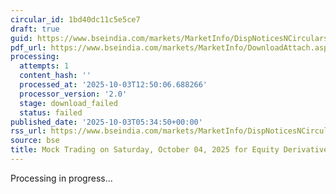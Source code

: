 ```yaml
---
circular_id: 1bd40dc11c5e5ce7
draft: true
guid: https://www.bseindia.com/markets/MarketInfo/DispNoticesNCirculars.aspx?Noticeid={6AAE3386-B429-4FEE-B67C-788AF3396562}&noticeno=20251003-2&dt=10/03/2025&icount=2&totcount=34&flag=0
pdf_url: https://www.bseindia.com/markets/MarketInfo/DownloadAttach.aspx?id=20251003-2&attachedId=
processing:
  attempts: 1
  content_hash: ''
  processed_at: '2025-10-03T12:50:06.688266'
  processor_version: '2.0'
  stage: download_failed
  status: failed
published_date: '2025-10-03T05:34:50+00:00'
rss_url: https://www.bseindia.com/markets/MarketInfo/DispNoticesNCirculars.aspx?Noticeid={6AAE3386-B429-4FEE-B67C-788AF3396562}&noticeno=20251003-2&dt=10/03/2025&icount=2&totcount=34&flag=0
source: bse
title: Mock Trading on Saturday, October 04, 2025 for Equity Derivatives segment
---
```


Processing in progress...